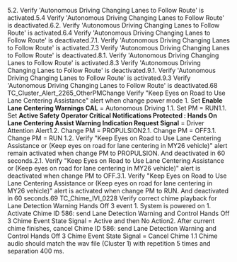 5.2. Verify 'Autonomous Driving Changing Lanes to Follow Route' is activated.5.4 Verify 'Autonomous Driving Changing Lanes to Follow Route' is deactivated.6.2. Verify 'Autonomous Driving Changing Lanes to Follow Route' is activated.6.4 Verify 'Autonomous Driving Changing Lanes to Follow Route' is deactivated.7.1. Verify 'Autonomous Driving Changing Lanes to Follow Route' is activated.7.3 Verify 'Autonomous Driving Changing Lanes to Follow Route' is deactivated.8.1. Verify 'Autonomous Driving Changing Lanes to Follow Route' is activated.8.3 Verify 'Autonomous Driving Changing Lanes to Follow Route' is deactivated.9.1. Verify 'Autonomous Driving Changing Lanes to Follow Route' is activated.9.3 Verify 'Autonomous Driving Changing Lanes to Follow Route' is deactivated.68 TC_Cluster_Alert_2265_OtherPMChange Verify "Keep Eyes on Road to Use Lane Centering Assistance" alert when change power mode 1. Set **Enable Lane Centering Warnings CAL** = Autonomous Driving 1.1. Set PM = RUN1.1. Set **Active Safety Operator Critical Notifications Protected : Hands On Lane Centering Assist Warning Indication Request Signal** = Driver Attention Alert1.2. Change PM = PROPULSION2.1. Change PM = OFF3.1. Change PM = RUN 1.2. Verify "Keep Eyes on Road to Use Lane Centering Assistance or (Keep eyes on road for lane centering in MY26 vehicle)" alert remain activated when change PM to PROPULSION. And deactivated in 60 seconds.2.1. Verify "Keep Eyes on Road to Use Lane Centering Assistance or (Keep eyes on road for lane centering in MY26 vehicle)" alert is deactivated when change PM to OFF.3.1. Verify "Keep Eyes on Road to Use Lane Centering Assistance or (Keep eyes on road for lane centering in MY26 vehicle)" alert is activated when change PM to RUN. And deactivated in 60 seconds.69 TC_Chime_IVI_0228 Verify correct chime playback for Lane Detection Warning Hands Off 3 event 1. System is powered on 1. Activate Chime ID 586: send Lane Detection Warning and Control Hands Off 3 Chime Event State Signal = Active and then No Action2. After current chime finishes, cancel Chime ID 586: send Lane Detection Warning and Control Hands Off 3 Chime Event State Signal = Cancel Chime 1.1 Chime audio should match the wav file (Cluster 1) with repetition 5 times and separation 400 ms.